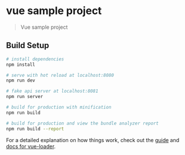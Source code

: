 # vue sample project

> Vue sample project

## Build Setup

``` bash
# install dependencies
npm install

# serve with hot reload at localhost:8080
npm run dev

# fake api server at localhost:8081
npm run server

# build for production with minification
npm run build

# build for production and view the bundle analyzer report
npm run build --report
```

For a detailed explanation on how things work, check out the [guide](http://vuejs-templates.github.io/webpack/) and [docs for vue-loader](http://vuejs.github.io/vue-loader).
